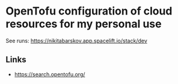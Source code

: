 # OpenTofu configuration of cloud resources for my personal use

See runs: https://nikitabarskov.app.spacelift.io/stack/dev

## Links

- https://search.opentofu.org/
